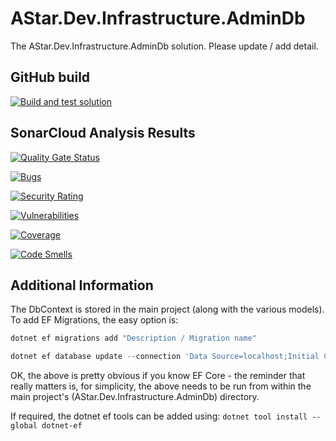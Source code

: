 # AStar.Dev.Infrastructure.AdminDb

The AStar.Dev.Infrastructure.AdminDb solution. Please update / add detail.

## GitHub build

[![Build and test solution](https://github.com/astar-development/astar-dev-infrastructure-admindb/actions/workflows/dotnet.yml/badge.svg)](https://github.com/astar-development/astar-dev-infrastructure-admindb/actions/workflows/dotnet.yml)

## SonarCloud Analysis Results

[![Quality Gate Status](https://sonarcloud.io/api/project_badges/measure?project=jbarden_astar-dev-infrastructure-admindb&metric=alert_status)](https://sonarcloud.io/summary/new_code?id=jbarden_astar-dev-infrastructure-admindb)

[![Bugs](https://sonarcloud.io/api/project_badges/measure?project=jbarden_astar-dev-infrastructure-admindb&metric=bugs)](https://sonarcloud.io/summary/new_code?id=jbarden_astar-dev-infrastructure-admindb)

[![Security Rating](https://sonarcloud.io/api/project_badges/measure?project=jbarden_astar-dev-infrastructure-admindb&metric=security_rating)](https://sonarcloud.io/summary/new_code?id=jbarden_astar-dev-infrastructure-admindb)

[![Vulnerabilities](https://sonarcloud.io/api/project_badges/measure?project=jbarden_astar-dev-infrastructure-admindb&metric=vulnerabilities)](https://sonarcloud.io/summary/new_code?id=jbarden_astar-dev-infrastructure-admindb)

[![Coverage](https://sonarcloud.io/api/project_badges/measure?project=jbarden_astar-dev-infrastructure-admindb&metric=coverage)](https://sonarcloud.io/summary/new_code?id=jbarden_astar-dev-infrastructure-admindb)

[![Code Smells](https://sonarcloud.io/api/project_badges/measure?project=jbarden_astar-dev-infrastructure-admindb&metric=code_smells)](https://sonarcloud.io/summary/new_code?id=jbarden_astar-dev-infrastructure-admindb)

## Additional Information

The DbContext is stored in the main project (along with the various models). To add EF Migrations, the easy option is:

```powershell
dotnet ef migrations add "Description / Migration name"

dotnet ef database update --connection 'Data Source=localhost;Initial Catalog=AdminDb;User ID=sa;Password=<SecurePasswordHere1!>;TrustServerCertificate=True' 

```

OK, the above is pretty obvious if you know EF Core - the reminder that really matters is, for simplicity, the above
needs to be run from within the main project's (AStar.Dev.Infrastructure.AdminDb) directory.

If required, the dotnet ef tools can be added using: ```dotnet tool install --global dotnet-ef```
